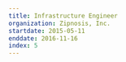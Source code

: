 ```yaml
---
title: Infrastructure Engineer
organization: Zipnosis, Inc.
startdate: 2015-05-11
enddate: 2016-11-16
index: 5
---
```

